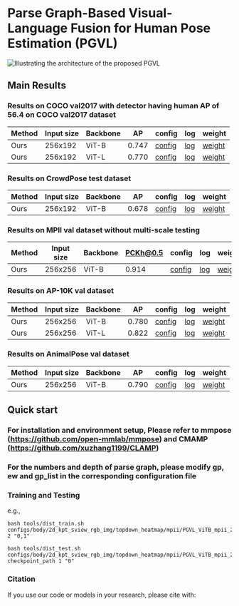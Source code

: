 # Parse Graph-Based Visual-Language Fusion for Human Pose Estimation (PGVL)

![Illustrating the architecture of the proposed PGVL](figs/feature_parse.jpg)
## Main Results
### Results on COCO val2017 with detector having human AP of 56.4 on COCO val2017 dataset
| Method            | Input size | Backbone |    AP |config|log|weight|
|--------------------|------------|--------|-------|----|----|-------|
| Ours    |    256x192   |   ViT-B | 0.747  |[config](PGVL/configs/body/2d_kpt_sview_rgb_img/topdown_heatmap/coco/PGVL_ViTB_coco_256X192.py)|[log](https://huggingface.co/shhibbnglulul/PGVL/blob/main/20241220_225929_coco_ViT_B.log)|[weight](https://huggingface.co/shhibbnglulul/PGVL/blob/main/best_AP_epoch_210_coco_ViT_B.pth)
| Ours    |    256x192   |   ViT-L | 0.770  |[config](PGVL/configs/body/2d_kpt_sview_rgb_img/topdown_heatmap/coco/PGVL_ViTL_coco_256X192.py)|[log](https://huggingface.co/shhibbnglulul/PGVL/blob/main/20241224_154254_COCO_VIT_L.log)|[weight](https://huggingface.co/shhibbnglulul/PGVL/blob/main/best_AP_epoch_190_COCO_VIT_L.pth)

### Results on CrowdPose test dataset
| Method            | Input size | Backbone |    AP |config|log|weight|
|--------------------|------------|--------|-------|----|----|-------|
| Ours    |    256x192   |   ViT-B | 0.678  |[config](PGVL/configs/body/2d_kpt_sview_rgb_img/topdown_heatmap/crowdpose/PGVL_ViTB_crowdpose_256X192.py)|[log](https://huggingface.co/shhibbnglulul/PGVL/blob/main/20241219_211951_CP_VIT_B.log)|[weight](https://huggingface.co/shhibbnglulul/PGVL/blob/main/best_AP_epoch_200__CP_VIT_B.pth)

### Results on MPII val dataset without multi-scale testing
| Method            | Input size | Backbone |    PCKh@0.5 |config|log|weight|
|--------------------|------------|--------|-------|----|----|-------|
| Ours    |    256x256   |   ViT-B | 0.914  |[config](PGVL/configs/body/2d_kpt_sview_rgb_img/topdown_heatmap/mpii/PGVL_ViTB_mpii_256x256.py)|[log](https://huggingface.co/shhibbnglulul/PGVL/blob/main/20250111_141721_MPII_VIT_B.log)|[weight](https://huggingface.co/shhibbnglulul/PGVL/blob/main/best_PCKh_epoch_200_MPII_VIT_B.pth)

### Results on AP-10K val dataset
| Method            | Input size | Backbone |    AP |config|log|weight|
|--------------------|------------|--------|-------|----|----|-------|
| Ours    |    256x256   |   ViT-B | 0.780  |[config](PGVL/configs/animal/2d_kpt_sview_rgb_img/topdown_heatmap/ap10k/PGVL_ViTB_ap10k_256x256.py)|[log](https://drive.google.com/file/d/1MB_xKSj3cfeqqgqNnBThH-TUw0Lj3B5n/view?usp=drive_link)|[weight](https://drive.google.com/file/d/1EE320Ea5a9Yi3Ywpur1KPgElGSZ0vPnJ/view?usp=drive_link)
| Ours    |    256x256   |   ViT-L | 0.822  |[config](PGVL/configs/animal/2d_kpt_sview_rgb_img/topdown_heatmap/ap10k/PGVL_ViTL_ap10k_256x256.py)|[log](https://drive.google.com/file/d/1MB_xKSj3cfeqqgqNnBThH-TUw0Lj3B5n/view?usp=drive_link)|[weight](https://drive.google.com/file/d/1EE320Ea5a9Yi3Ywpur1KPgElGSZ0vPnJ/view?usp=drive_link)

### Results on AnimalPose val dataset
| Method            | Input size | Backbone |    AP |config|log|weight|
|--------------------|------------|--------|-------|----|----|-------|
| Ours    |    256x256   |   ViT-B | 0.790  |[config](PGVL/configs/animal/2d_kpt_sview_rgb_img/topdown_heatmap/animalpose/PGVL_ViTB_animalpose_256x256.py)|[log](https://drive.google.com/file/d/1MB_xKSj3cfeqqgqNnBThH-TUw0Lj3B5n/view?usp=drive_link)|[weight](https://drive.google.com/file/d/1EE320Ea5a9Yi3Ywpur1KPgElGSZ0vPnJ/view?usp=drive_link)



## Quick start
### For installation and environment setup, Please refer to mmpose (https://github.com/open-mmlab/mmpose) and CMAMP (https://github.com/xuzhang1199/CLAMP)
### For the numbers and depth of parse graph, please modify gp, ew and gp_list in the corresponding configuration file
### Training and Testing
e.g., 
```
bash tools/dist_train.sh configs/body/2d_kpt_sview_rgb_img/topdown_heatmap/mpii/PGVL_ViTB_mpii_256x256.py 2 "0,1"

bash tools/dist_test.sh  configs/body/2d_kpt_sview_rgb_img/topdown_heatmap/mpii/PGVL_ViTB_mpii_256x256.py checkpoint_path 1 "0"
```


### Citation
If you use our code or models in your research, please cite with:
<!-- ```
@article{PGBS,
	title={Human Pose Estimation via Parse Graph of Body Structure},
	author={Liu, Shibang and Xie, Xuemei and Shi, Guangming},
	journal=TCSVT,
	year={2024},
	publisher={IEEE}
}

```  -->
